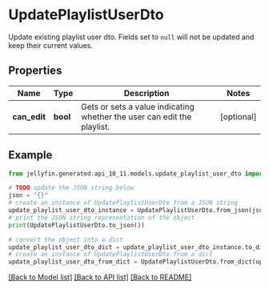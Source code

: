 # UpdatePlaylistUserDto

Update existing playlist user dto. Fields set to `null` will not be updated and keep their current values.

## Properties

Name | Type | Description | Notes
------------ | ------------- | ------------- | -------------
**can_edit** | **bool** | Gets or sets a value indicating whether the user can edit the playlist. | [optional] 

## Example

```python
from jellyfin.generated.api_10_11.models.update_playlist_user_dto import UpdatePlaylistUserDto

# TODO update the JSON string below
json = "{}"
# create an instance of UpdatePlaylistUserDto from a JSON string
update_playlist_user_dto_instance = UpdatePlaylistUserDto.from_json(json)
# print the JSON string representation of the object
print(UpdatePlaylistUserDto.to_json())

# convert the object into a dict
update_playlist_user_dto_dict = update_playlist_user_dto_instance.to_dict()
# create an instance of UpdatePlaylistUserDto from a dict
update_playlist_user_dto_from_dict = UpdatePlaylistUserDto.from_dict(update_playlist_user_dto_dict)
```
[[Back to Model list]](README.md#documentation-for-models) [[Back to API list]](README.md#documentation-for-api-endpoints) [[Back to README]](README.md)


